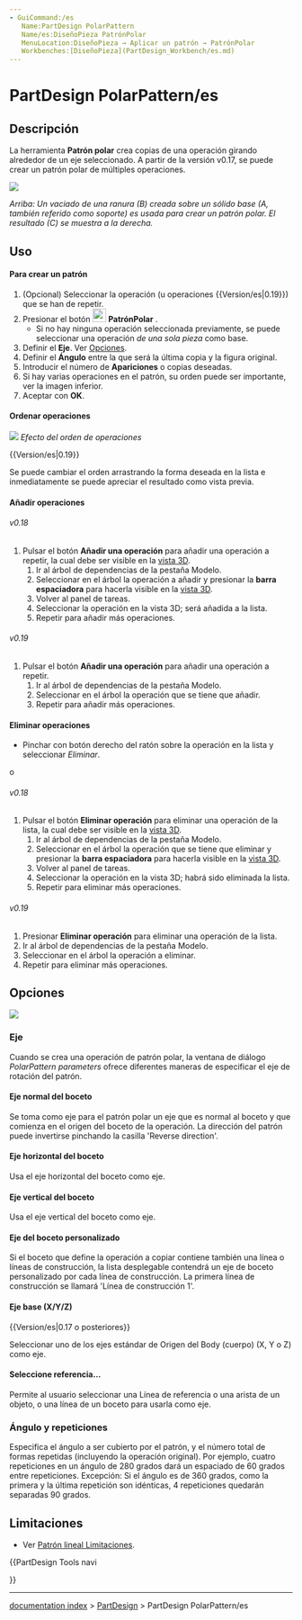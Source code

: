 ```yaml
---
- GuiCommand:/es
   Name:PartDesign PolarPattern
   Name/es:DiseñoPieza PatrónPolar
   MenuLocation:DiseñoPieza → Aplicar un patrón → PatrónPolar
   Workbenches:[DiseñoPieza](PartDesign_Workbench/es.md)
---
```


# PartDesign PolarPattern/es

## Descripción

La herramienta **Patrón polar** crea copias de una operación girando alrededor de un eje seleccionado. A partir de la versión v0.17, se puede crear un patrón polar de múltiples operaciones.

![](images/PartDesign_PolarPattern_example.png )

*Arriba: Un vaciado de una ranura (B) creada sobre un sólido base (A, también referido como soporte) es usada para crear un patrón polar. El resultado (C) se muestra a la derecha.*

## Uso

#### Para crear un patrón 

1.  (Opcional) Seleccionar la operación (u operaciones {{Version/es|0.19}}) que se han de repetir.
2.  Presionar el botón **<img src=images/PartDesign_PolarPattern.svg style="width:24px">** **PatrónPolar** .
    -   Si no hay ninguna operación seleccionada previamente, se puede seleccionar una operación *de una sola pieza* como base.
3.  Definir el **Eje**. Ver [Opciones](#Options/es.md).
4.  Definir el **Ángulo** entre la que será la última copia y la figura original.
5.  Introducir el número de **Apariciones** o copias deseadas.
6.  Si hay varias operaciones en el patrón, su orden puede ser importante, ver la imagen inferior.
7.  Aceptar con **OK**.

#### Ordenar operaciones 

![](images/PartDesign_feature-order.gif ) 
*Efecto del orden de operaciones*


{{Version/es|0.19}}

Se puede cambiar el orden arrastrando la forma deseada en la lista e inmediatamente se puede apreciar el resultado como vista previa.

#### Añadir operaciones 

###### v0.18

1.  Pulsar el botón **Añadir una operación** para añadir una operación a repetir, la cual debe ser visible en la [vista 3D](3D_view/es.md).
    1.  Ir al árbol de dependencias de la pestaña Modelo.
    2.  Seleccionar en el árbol la operación a añadir y presionar la **barra espaciadora** para hacerla visible en la [vista 3D](3D_view/es.md).
    3.  Volver al panel de tareas.
    4.  Seleccionar la operación en la vista 3D; será añadida a la lista.
    5.  Repetir para añadir más operaciones.

###### v0.19

1.  Pulsar el botón **Añadir una operación** para añadir una operación a repetir.
    1.  Ir al árbol de dependencias de la pestaña Modelo.
    2.  Seleccionar en el árbol la operación que se tiene que añadir.
    3.  Repetir para añadir más operaciones.

#### Eliminar operaciones 

-   Pinchar con botón derecho del ratón sobre la operación en la lista y seleccionar *Eliminar*.

o

###### v0.18 

1.  Pulsar el botón **Eliminar operación** para eliminar una operación de la lista, la cual debe ser visible en la [vista 3D](3D_view/es.md).
    1.  Ir al árbol de dependencias de la pestaña Modelo.
    2.  Seleccionar en el árbol la operación que se tiene que eliminar y presionar la **barra espaciadora** para hacerla visible en la [vista 3D](3D_view/es.md).
    3.  Volver al panel de tareas.
    4.  Seleccionar la operación en la vista 3D; habrá sido eliminada la lista.
    5.  Repetir para eliminar más operaciones.

###### v0.19 

1.  Presionar **Eliminar operación** para eliminar una operación de la lista.
2.  Ir al árbol de dependencias de la pestaña Modelo.
3.  Seleccionar en el árbol la operación a eliminar.
4.  Repetir para eliminar más operaciones.

## Opciones

![](images/Polarpattern_parameters.png )

### Eje

Cuando se crea una operación de patrón polar, la ventana de diálogo *PolarPattern parameters* ofrece diferentes maneras de especificar el eje de rotación del patrón.

#### Eje normal del boceto 

Se toma como eje para el patrón polar un eje que es normal al boceto y que comienza en el origen del boceto de la operación.
La dirección del patrón puede invertirse pinchando la casilla \'Reverse direction\'.

#### Eje horizontal del boceto 

Usa el eje horizontal del boceto como eje.

#### Eje vertical del boceto 

Usa el eje vertical del boceto como eje.

#### Eje del boceto personalizado 

Si el boceto que define la operación a copiar contiene también una línea o líneas de construcción, la lista desplegable contendrá un eje de boceto personalizado por cada línea de construcción. La primera línea de construcción se llamará \'Línea de construcción 1\'.

#### Eje base (X/Y/Z) 


{{Version/es|0.17 o posteriores}}

Seleccionar uno de los ejes estándar de Origen del Body (cuerpo) (X, Y o Z) como eje.

#### Seleccione referencia\... 

Permite al usuario seleccionar una Línea de referencia o una arista de un objeto, o una línea de un boceto para usarla como eje.

### Ángulo y repeticiones 

Especifica el ángulo a ser cubierto por el patrón, y el número total de formas repetidas (incluyendo la operación original). Por ejemplo, cuatro repeticiones en un ángulo de 280 grados dará un espaciado de 60 grados entre repeticiones. Excepción: Si el ángulo es de 360 grados, como la primera y la última repetición son idénticas, 4 repeticiones quedarán separadas 90 grados. 


## Limitaciones

-   Ver [Patrón lineal Limitaciones](PartDesign_LinearPattern/es#Limitations.md).








{{PartDesign Tools navi

}}

---
[documentation index](../README.md) > [PartDesign](PartDesign_Workbench.md) > PartDesign PolarPattern/es
